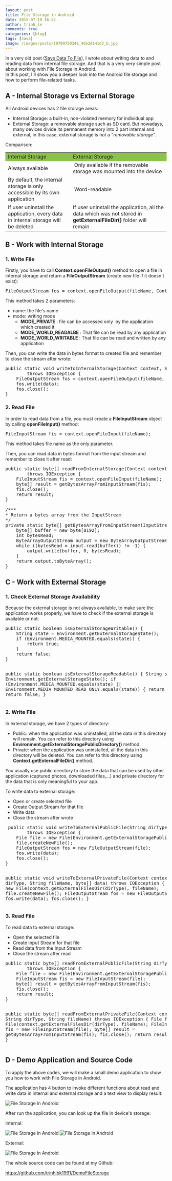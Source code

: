 ```yaml
---
layout: post
title: File Storage in Android
date: 2015-07-19 16:22
author: trinh_le
comments: true
categories: [blog]
tags: [Java]
image: /images/posts/19709750348_4de20141d2_b.jpg
---
```


In a very old post (<a href="http://icetea09.com/blog/2014/03/04/android-save-data-to-file/" target="_blank">Save Data To File</a>), I wrote about writing data to and reading data from internal file storage. And that is a very very simple post about working with File Storage in Android.
<br/>
In this post, I'll show you a deeper look into the Android file storage and how to perform file-related tasks.

<h2>A - Internal Storage vs External Storage</h2>
All Android devices has 2 file storage areas:
<ul>
	<li>Internal Storage: a built-in, non-violated memory for individual app</li>
	<li>External Storage: a removable storage such as SD card. But nowadays, many devices divide its permanent memory into 2 part internal and external, in this case, external storage is not a "<em>removable storage</em>".</li>
</ul>
Comparison:
<table>
<tbody>
<tr>
<td style="background-color: #8bc34a;">Internal Storage</td>
<td style="background-color: #8bc34a;">External Storage</td>
</tr>
<tr>
<td>Always available</td>
<td> Only available if the removable storage was mounted into the device</td>
</tr>
<tr>
<td>By default, the internal storage is only accessible by its own application</td>
<td> Word-readable</td>
</tr>
<tr>
<td>If user uninstall the application, every data in internal storage will be deleted</td>
<td>If user uninstall the application, all the data which was not stored in <strong>getExternalFileDir()</strong> folder will remain</td>
</tr>
</tbody>
</table>
<!--more-->
<h2>B - Work with Internal Storage</h2>
<h3>1. Write File</h3>
Firstly, you have to call <strong>Context.openFileOutput()</strong> method to open a file in internal storage and return a <strong>FileOutputStream</strong> (create new file if it doesn't exist):
<pre class="lang:default decode:true ">FileOutputStream fos = context.openFileOutput(fileName, Context.MODE_PRIVATE);</pre>
This method takes 2 parameters:
<ul>
	<li>name: the file's name</li>
	<li>mode: writing mode
<ul>
	<li><strong>MODE_PRIVATE</strong> : file can be accessed only  by the application which created it</li>
	<li><strong>MODE_WORLD_READALBE</strong> : That file can be read by any application</li>
	<li><strong>MODE_WORLD_WRITABLE</strong> : That file can be read and written by any application</li>
</ul>
</li>
</ul>
Then, you can write the data in bytes format to created file and remember to close the stream after wrote:
<pre class="lang:default decode:true ">public static void writeToInternalStorage(Context context, String fileName, byte[] data)
        throws IOException {
    FileOutputStream fos = context.openFileOutput(fileName, Context.MODE_PRIVATE);
    fos.write(data);
    fos.close();
}</pre>
<h3>2. Read File</h3>
In order to read data from a file, you must create a <strong>FileInputStream</strong> object by calling <strong>openFileInput()</strong> method:
<pre class="lang:default decode:true ">FileInputStream fis = context.openFileInput(fileName);</pre>
This method takes file name as the only parameter.

Then, you can read data in bytes format from the input stream and remember to close it after read:
<pre class="lang:default decode:true">public static byte[] readFromInternalStorage(Context context, String fileName)
        throws IOException {
    FileInputStream fis = context.openFileInput(fileName);
    byte[] result = getBytesArrayFromInputStream(fis);
    fis.close();
    return result;
}

/***
* Return a bytes array from the InputStream
*/
private static byte[] getBytesArrayFromInputStream(InputStream input) throws IOException {
    byte[] buffer = new byte[8192];
    int bytesRead;
    ByteArrayOutputStream output = new ByteArrayOutputStream();
    while ((bytesRead = input.read(buffer)) != -1) {
        output.write(buffer, 0, bytesRead);
    }
    return output.toByteArray();
}</pre>
<h2>C - Work with External Storage</h2>
<h3>1. Check External Storage Availability</h3>
Because the external storage is not always available, to make sure the application works properly, we have to check if the external storage is available or not:
<pre class="lang:default decode:true">public static boolean isExternalStorageWritable() {
    String state = Environment.getExternalStorageState();
    if (Environment.MEDIA_MOUNTED.equals(state)) {
        return true;
    }
    return false;
}

public static boolean isExternalStorageReadable() {
    String state = Environment.getExternalStorageState();
    if (Environment.MEDIA_MOUNTED.equals(state) ||
            Environment.MEDIA_MOUNTED_READ_ONLY.equals(state)) {
        return true;
    }
    return false;
}</pre>
<h3>2. Write File</h3>
In external storage, we have 2 types of directory:
<ul>
	<li>Public: when the application was uninstalled, all the data in this directory will remain. You can refer to this directory using <strong>Environment.getExternalStoragePublicDirectory()</strong> method.</li>
	<li>Private: when the application was uninstalled, all the data in this directory will be deleted. You can refer to this directory using <strong>Context.getExternalFileDir()</strong> method.</li>
</ul>
You usually use public directory to store the data that can be used by other application (captured photos, downloaded files,...) and private directory for the data that is only meaningful to your app.

To write data to external storage:
<ul>
	<li>Open or create selected file</li>
	<li>Create Output Stream for that file</li>
	<li>Write data</li>
	<li>Close the stream after wrote</li>
</ul>
<pre class="lang:default decode:true"> public static void writeToExternalPublicFile(String dirType, String fileName, byte[] data)
        throws IOException {
    File file = new File(Environment.getExternalStoragePublicDirectory(dirType), fileName);
    file.createNewFile();
    FileOutputStream fos = new FileOutputStream(file);
    fos.write(data);
    fos.close();
}

public static void writeToExternalPrivateFile(Context context, String dirType, String fileName, byte[] data)
        throws IOException {
    File file = new File(context.getExternalFilesDir(dirType), fileName);
    file.createNewFile();
    FileOutputStream fos = new FileOutputStream(file);
    fos.write(data);
    fos.close();
}</pre>
<h3>3. Read File</h3>
To read data to external storage:
<ul>
	<li>Open the selected file</li>
	<li>Create Input Stream for that file</li>
	<li>Read data from the Input Stream</li>
	<li>Close the stream after read</li>
</ul>
<pre class="lang:default decode:true">public static byte[] readFromExternalPublicFile(String dirType, String fileName)
        throws IOException {
    File file = new File(Environment.getExternalStoragePublicDirectory(dirType), fileName);
    FileInputStream fis = new FileInputStream(file);
    byte[] result = getBytesArrayFromInputStream(fis);
    fis.close();
    return result;
}

public static byte[] readFromExternalPrivateFile(Context context, String dirType, String fileName)
        throws IOException {
    File file = new File(context.getExternalFilesDir(dirType), fileName);
    FileInputStream fis = new FileInputStream(file);
    byte[] result = getBytesArrayFromInputStream(fis);
    fis.close();
    return result;
}</pre>
<h2>D - Demo Application and Source Code</h2>
To apply the above codes, we will make a small demo application to show you how to work with File Storage in Android.

The application has 4 button to invoke different functions about read and write data in internal and external storage and a text view to display result:

<img class="aligncenter" src="https://github.com/trinhlbk1991/DemoFileStorage/blob/master/images/demostorage4.PNG?raw=true" alt="File Storage in Android" />

After run the application, you can look up the file in device's storage:

Internal:

<img class="aligncenter" src="https://github.com/trinhlbk1991/DemoFileStorage/blob/master/images/demostorage2.PNG?raw=true" alt="File Storage in Android" />

<img class="aligncenter" src="https://github.com/trinhlbk1991/DemoFileStorage/blob/master/images/demostorage3.PNG?raw=true" alt="File Storage in Android" />

External:

<img class="aligncenter" src="https://github.com/trinhlbk1991/DemoFileStorage/blob/master/images/demostorage1.PNG?raw=true" alt="File Storage in Android" />

The whole source code can be found at my Github:

<a href="https://github.com/trinhlbk1991/DemoFileStorage" target="_blank">https://github.com/trinhlbk1991/DemoFileStorage</a>
